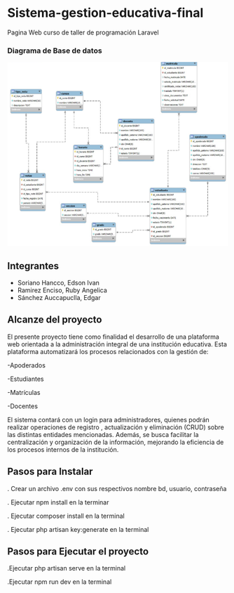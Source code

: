 # Sistema-gestion-educativa-final
 Pagina Web curso de taller de programación Laravel

<h3>Diagrama de Base de datos</h3>

![imagen alt](https://github.com/Edsonjsx/Sistema-gestion-educativa-final/blob/9a039aa9123a77891b4e1c01a71fad3e968f3034/public/imagenes/BD.png)

<h2>Integrantes</h2>

- Soriano Hancco, Edson Ivan
- Ramirez Enciso, Ruby Angelica
- Sánchez Auccapuclla, Edgar

<h2>Alcanze del proyecto</h2>

El presente proyecto tiene como finalidad el desarrollo de una plataforma web orientada a la administración integral de una institución educativa. Esta plataforma automatizará los procesos relacionados con la gestión de:

-Apoderados

-Estudiantes

-Matrículas

-Docentes

El sistema contará con un login para administradores, quienes podrán realizar operaciones de registro , actualización y eliminación (CRUD) sobre las distintas entidades mencionadas. Además, se busca facilitar la centralización y organización de la información, mejorando la eficiencia de los procesos internos de la institución.

<h2>Pasos para Instalar</h2>

. Crear un archivo .env con sus respectivos nombre bd, usuario, contraseña

. Ejecutar npm install en la terminar

. Ejecutar composer install en la terminal

. Ejecutar php artisan key:generate en la terminal

<h2>Pasos para Ejecutar el proyecto</h2>

.Ejecutar php artisan serve en la terminal

.Ejecutar npm run dev en la terminal
